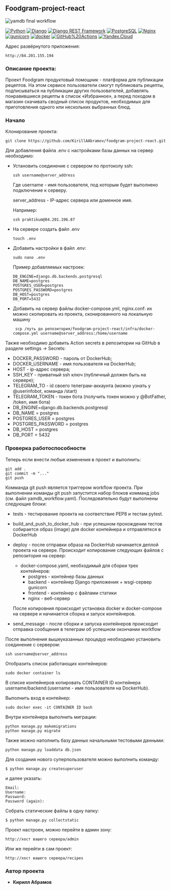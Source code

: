 ## Foodgram-project-react
![yamdb final workflow](https://github.com/KirillAAbramov/foodgram-project-react/actions/workflows/main.yml/badge.svg)

[![Python](https://img.shields.io/badge/-Python-464646?style=flat-square&logo=Python)](https://www.python.org/)
[![Django](https://img.shields.io/badge/-Django-464646?style=flat-square&logo=Django)](https://www.djangoproject.com/)
[![Django REST Framework](https://img.shields.io/badge/-Django%20REST%20Framework-464646?style=flat-square&logo=Django%20REST%20Framework)](https://www.django-rest-framework.org/)
[![PostgreSQL](https://img.shields.io/badge/-PostgreSQL-464646?style=flat-square&logo=PostgreSQL)](https://www.postgresql.org/)
[![Nginx](https://img.shields.io/badge/-NGINX-464646?style=flat-square&logo=NGINX)](https://nginx.org/ru/)
[![gunicorn](https://img.shields.io/badge/-gunicorn-464646?style=flat-square&logo=gunicorn)](https://gunicorn.org/)
[![docker](https://img.shields.io/badge/-Docker-464646?style=flat-square&logo=docker)](https://www.docker.com/)
[![GitHub%20Actions](https://img.shields.io/badge/-GitHub%20Actions-464646?style=flat-square&logo=GitHub%20actions)](https://github.com/features/actions)
[![Yandex.Cloud](https://img.shields.io/badge/-Yandex.Cloud-464646?style=flat-square&logo=Yandex.Cloud)](https://cloud.yandex.ru/)

Адрес развёрнутого приложения:
```
http://84.201.155.194
```
### Описание проекта:
Проект Foodgram продуктовый помощник - платформа для публикации рецептов. На этом сервисе пользователи смогут публиковать рецепты, подписываться на публикации других пользователей, добавлять понравившиеся рецепты в список «Избранное», а перед походом в магазин скачивать сводный список продуктов, необходимых для приготовления одного или нескольких выбранных блюд.

### Начало

Клонирование проекта:
```
git clone https://github.com/KirillAAbramov/foodgram-project-react.git
```
Для добавления файла .env с настройками базы данных на сервер необходимо:

* Установить соединение с сервером по протоколу ssh:
    ```
    ssh username@server_address
    ```
    Где username - имя пользователя, под которым будет выполнено подключение к серверу.
    
    server_address - IP-адрес сервера или доменное имя.
    
    Например:
    ```
    ssh praktikum@84.201.196.87
 
    ```
* На сервере создать файл .env

    ```
    touch .env
    ```

* Добавить настройки в файл .env:
    ```
    sudo nano .env
    ```
    Пример добавляемых настроек:
    ```
    DB_ENGINE=django.db.backends.postgresql
    DB_NAME=postgres
    POSTGRES_USER=postgres
    POSTGRES_PASSWORD=postgres
    DB_HOST=postgres
    DB_PORT=5432
    ```
* Добавить на сервер файлы docker-compose.yml, nginx.conf:
  их можно скопировать из проекта, сконированного на локальную машину
  ```
   scp /путь до репозитория/foodgram-project-react/infra/docker-compose.yml username@server_address:/home/username
  ```

Также необходимо добавить Action secrets в репозитории на GitHub в разделе settings -> Secrets:
* DOCKER_PASSWORD - пароль от DockerHub;
* DOCKER_USERNAME - имя пользователя на DockerHub;
* HOST - ip-адрес сервера;
* SSH_KEY - приватный ssh ключ (публичный должен быть на сервере);
* TELEGRAM_TO - id своего телеграм-аккаунта (можно узнать у @userinfobot, команда /start)
* TELEGRAM_TOKEN - токен бота (получить токен можно у @BotFather, /token, имя бота)
* DB_ENGINE=django.db.backends.postgresql
* DB_NAME = postgres
* POSTGRES_USER = postgres
* POSTGRES_PASSWORD = postgres
* DB_HOST = postgres
* DB_PORT = 5432

### Проверка работоспособности

Теперь если внести любые изменения в проект и выполнить:
```
git add .
git commit -m "..."
git push
```
Комманда git push является триггером workflow проекта.
При выполнении команды git push запустится набор блоков комманд jobs (см. файл yamdb_workflow.yaml).
Последовательно будут выполнены следующие блоки:
* tests - тестирование проекта на соответствие PEP8 и тестам pytest.
* build_and_push_to_docker_hub - при успешном прохождении тестов собирается образ (image) для docker контейнера 
и отправлятеся в DockerHub
* deploy - после отправки образа на DockerHub начинается деплой проекта на сервере.
Происходит копирование следующих файлов с репозитория на сервер:
  - docker-compose.yaml, необходимый для сборки трех контейнеров:
    + postgres - контейнер базы данных
    + backend - контейнер Django приложения + wsgi-сервер gunicorn
    + frontend - контейнер с файлами статики
    + nginx - веб-сервер
  
  После копировния происходит установка docker и docker-compose на сервере
  и начинается сборка и запуск контейнеров.
* send_message - после сборки и запуска контейнеров происходит отправка сообщения в 
  телеграм об успешном окончании workflow

После выполнения вышеуказанных процедур необходимо установить соединение с сервером:
```
ssh username@server_address
```
Отобразить список работающих контейнеров:
```
sudo docker container ls
```
В списке контейнеров копировать CONTAINER ID контейнера username/backend:(username - имя пользователя на DockerHub).

Выполнить вход в контейнер:
```
sudo docker exec -it CONTAINER ID bash
```
Внутри контейнера выполнить миграции:
```
python manage.py makemigrations
python manage.py migrate
```
Также можно наполнить базу данных начальными тестовыми данными:
```
python manage.py loaddata db.json
```
Для создания нового суперпользователя можно выполнить команду:
```
$ python manage.py createsuperuser
```
и далее указать: 
```
Email:
Username:
Password:
Password (again):
```
Собрать статические файлы в одну папку:
```
$ python manage.py collectstatic
```

Проект настроен, можно перейти в админ зону:
```
http://хост вашего сервера/admin
```
Или же перейти в сам проект:
```
http://хост вашего сервера/recipes
```

### Автор проекта

* **Кирилл Абрамов**